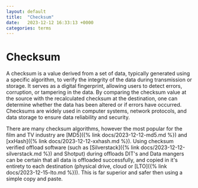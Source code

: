 ```yaml
---
layout: default
title:  "Checksum"
date:   2023-12-12 16:33:13 +0000
categories: terms
---
```



# Checksum

A checksum is a value derived from a set of data, typically generated using a specific algorithm, to verify the integrity of the data during transmission or storage. It serves as a digital fingerprint, allowing users to detect errors, corruption, or tampering in the data. By comparing the checksum value at the source with the recalculated checksum at the destination, one can determine whether the data has been altered or if errors have occurred. Checksums are widely used in computer systems, network protocols, and data storage to ensure data reliability and security.

There are many checksum algorithms, however the most popular for the film and TV industry are [MD5]({% link docs/2023-12-12-md5.md %}) and [xxHash]({% link docs/2023-12-12-xxhash.md %}). Using checksum verified offload software (such as [Silverstack]({% link docs/2023-12-12-silverstack.md %}) and Shotput) during offloads DIT's and Data mangers can be certain that all data is offloaded successfully, and copied in it's entirety to each destination (physical drive, cloud or [LTO]({% link docs/2023-12-15-lto.md %})). This is far superior and safer then using a simple copy and paste.